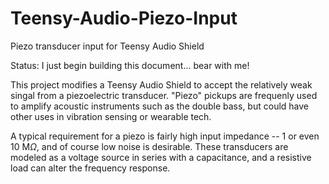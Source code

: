 # Teensy-Audio-Piezo-Input
Piezo transducer input for Teensy Audio Shield

Status: I just begin building this document... bear with me!

This project modifies a Teensy Audio Shield to accept the relatively weak singal from
a piezoelectric transducer. "Piezo" pickups are frequenly used to amplify acoustic
instruments such as the double bass, but could have other uses in vibration sensing
or wearable tech.

A typical requirement for a piezo is fairly high input impedance -- 1 or even
10 M$\Omega$, and of course low noise is desirable. These transducers are modeled
as a voltage source in series with a capacitance, and a resistive load can alter
the frequency response.
